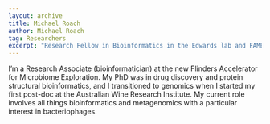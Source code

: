 ```yaml
---
layout: archive
title: Michael Roach
author: Michael Roach
tag: Researchers
excerpt: "Research Fellow in Bioinformatics in the Edwards lab and FAME webmaster\n"
---
```


I’m a Research Associate (bioinformatician) at the new Flinders Accelerator for Microbiome Exploration.
My PhD was in drug discovery and protein structural bioinformatics, and I transitioned to genomics when I started my 
first post-doc at the Australian Wine Research Institute. My current role involves all things bioinformatics and 
metagenomics with a particular interest in bacteriophages.
